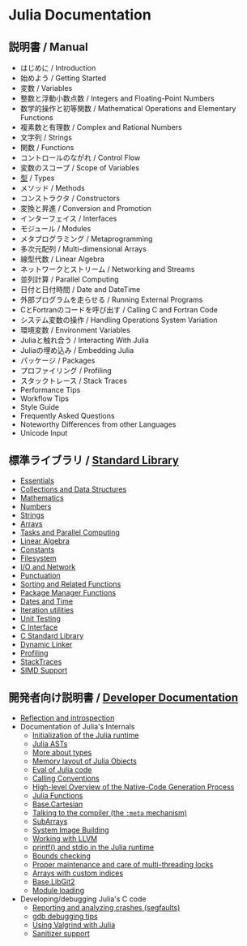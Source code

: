 # Julia Documentation

## 説明書 / Manual

-   はじめに / Introduction
-   始めよう / Getting Started
-   変数 / Variables
-   整数と浮動小数点数 / Integers and Floating-Point Numbers
-   数学的操作と初等関数 / Mathematical Operations and Elementary Functions
-   複素数と有理数 / Complex and Rational Numbers
-   文字列 / Strings
-   関数 / Functions
-   コントロールのながれ / Control Flow
-   変数のスコープ / Scope of Variables
-   [型](./) / Types
-   メソッド / Methods
-   コンストラクタ / Constructors
-   変換と昇進 / Conversion and Promotion
-   インターフェイス / Interfaces
-   モジュール / Modules
-   メタプログラミング / Metaprogramming
-   多次元配列 / Multi-dimensional Arrays
-   線型代数 / Linear Algebra
-   ネットワークとストリーム / Networking and Streams
-   並列計算 / Parallel Computing
-   日付と日付時間 / Date and DateTime
-   外部プログラムを走らせる / Running External Programs
-   CとFortranのコードを呼び出す / Calling C and Fortran Code
-   システム変数の操作 / Handling Operations System Variation
-   環境変数 / Environment Variables
-   Juliaと触れ合う / Interacting With Julia
-   Juliaの埋め込み / Embedding Julia
-   パッケージ / Packages
-   プロファイリング / Profiling
-   スタックトレース / Stack Traces
-   Performance Tips
-   Workflow Tips
-   Style Guide
-   Frequently Asked Questions
-   Noteworthy Differences from other Languages
-   Unicode Input

## 標準ライブラリ / [Standard Library](https://docs.julialang.org/en/release-0.6/#Standard-Library-1)

-   [Essentials](https://docs.julialang.org/en/release-0.6/stdlib/base/#Essentials-1)
-   [Collections and Data Structures](https://docs.julialang.org/en/release-0.6/stdlib/collections/#Collections-and-Data-Structures-1)
-   [Mathematics](https://docs.julialang.org/en/release-0.6/stdlib/math/#Mathematics-1)
-   [Numbers](https://docs.julialang.org/en/release-0.6/stdlib/numbers/#lib-numbers-1)
-   [Strings](https://docs.julialang.org/en/release-0.6/stdlib/strings/#lib-strings-1)
-   [Arrays](https://docs.julialang.org/en/release-0.6/stdlib/arrays/#lib-arrays-1)
-   [Tasks and Parallel Computing](https://docs.julialang.org/en/release-0.6/stdlib/parallel/#Tasks-and-Parallel-Computing-1)
-   [Linear Algebra](https://docs.julialang.org/en/release-0.6/stdlib/linalg/#Linear-Algebra-1)
-   [Constants](https://docs.julialang.org/en/release-0.6/stdlib/constants/#lib-constants-1)
-   [Filesystem](https://docs.julialang.org/en/release-0.6/stdlib/file/#Filesystem-1)
-   [I/O and Network](https://docs.julialang.org/en/release-0.6/stdlib/io-network/#I/O-and-Network-1)
-   [Punctuation](https://docs.julialang.org/en/release-0.6/stdlib/punctuation/#Punctuation-1)
-   [Sorting and Related Functions](https://docs.julialang.org/en/release-0.6/stdlib/sort/#Sorting-and-Related-Functions-1)
-   [Package Manager Functions](https://docs.julialang.org/en/release-0.6/stdlib/pkg/#Package-Manager-Functions-1)
-   [Dates and Time](https://docs.julialang.org/en/release-0.6/stdlib/dates/#stdlib-dates-1)
-   [Iteration utilities](https://docs.julialang.org/en/release-0.6/stdlib/iterators/#Iteration-utilities-1)
-   [Unit Testing](https://docs.julialang.org/en/release-0.6/stdlib/test/#Unit-Testing-1)
-   [C Interface](https://docs.julialang.org/en/release-0.6/stdlib/c/#C-Interface-1)
-   [C Standard Library](https://docs.julialang.org/en/release-0.6/stdlib/libc/#C-Standard-Library-1)
-   [Dynamic Linker](https://docs.julialang.org/en/release-0.6/stdlib/libdl/#Dynamic-Linker-1)
-   [Profiling](https://docs.julialang.org/en/release-0.6/stdlib/profile/#lib-profiling-1)
-   [StackTraces](https://docs.julialang.org/en/release-0.6/stdlib/stacktraces/#StackTraces-1)
-   [SIMD Support](https://docs.julialang.org/en/release-0.6/stdlib/simd-types/#SIMD-Support-1)

## 開発者向け説明書 / [Developer Documentation](https://docs.julialang.org/en/release-0.6/#Developer-Documentation-1)

-   [Reflection and introspection](https://docs.julialang.org/en/release-0.6/devdocs/reflection/#Reflection-and-introspection-1)
-   Documentation of Julia's Internals
    -   [Initialization of the Julia runtime](https://docs.julialang.org/en/release-0.6/devdocs/init/#Initialization-of-the-Julia-runtime-1)
    -   [Julia ASTs](https://docs.julialang.org/en/release-0.6/devdocs/ast/#Julia-ASTs-1)
    -   [More about types](https://docs.julialang.org/en/release-0.6/devdocs/types/#More-about-types-1)
    -   [Memory layout of Julia Objects](https://docs.julialang.org/en/release-0.6/devdocs/object/#Memory-layout-of-Julia-Objects-1)
    -   [Eval of Julia code](https://docs.julialang.org/en/release-0.6/devdocs/eval/#Eval-of-Julia-code-1)
    -   [Calling Conventions](https://docs.julialang.org/en/release-0.6/devdocs/callconv/#Calling-Conventions-1)
    -   [High-level Overview of the Native-Code Generation Process](https://docs.julialang.org/en/release-0.6/devdocs/compiler/#High-level-Overview-of-the-Native-Code-Generation-Process-1)
    -   [Julia Functions](https://docs.julialang.org/en/release-0.6/devdocs/functions/#Julia-Functions-1)
    -   [Base.Cartesian](https://docs.julialang.org/en/release-0.6/devdocs/cartesian/#Base.Cartesian-1)
    -   [Talking to the compiler (the `:meta` mechanism)](https://docs.julialang.org/en/release-0.6/devdocs/meta/#Talking-to-the-compiler-(the-:meta-mechanism)-1)
    -   [SubArrays](https://docs.julialang.org/en/release-0.6/devdocs/subarrays/#SubArrays-1)
    -   [System Image Building](https://docs.julialang.org/en/release-0.6/devdocs/sysimg/#System-Image-Building-1)
    -   [Working with LLVM](https://docs.julialang.org/en/release-0.6/devdocs/llvm/#Working-with-LLVM-1)
    -   [printf() and stdio in the Julia runtime](https://docs.julialang.org/en/release-0.6/devdocs/stdio/#printf()-and-stdio-in-the-Julia-runtime-1)
    -   [Bounds checking](https://docs.julialang.org/en/release-0.6/devdocs/boundscheck/#Bounds-checking-1)
    -   [Proper maintenance and care of multi-threading locks](https://docs.julialang.org/en/release-0.6/devdocs/locks/#Proper-maintenance-and-care-of-multi-threading-locks-1)
    -   [Arrays with custom indices](https://docs.julialang.org/en/release-0.6/devdocs/offset-arrays/#Arrays-with-custom-indices-1)
    -   [Base.LibGit2](https://docs.julialang.org/en/release-0.6/devdocs/libgit2/#Base.LibGit2-1)
    -   [Module loading](https://docs.julialang.org/en/release-0.6/devdocs/require/#Module-loading-1)
-   Developing/debugging Julia's C code
    -   [Reporting and analyzing crashes (segfaults)](https://docs.julialang.org/en/release-0.6/devdocs/backtraces/#Reporting-and-analyzing-crashes-(segfaults)-1)
    -   [gdb debugging tips](https://docs.julialang.org/en/release-0.6/devdocs/debuggingtips/#gdb-debugging-tips-1)
    -   [Using Valgrind with Julia](https://docs.julialang.org/en/release-0.6/devdocs/valgrind/#Using-Valgrind-with-Julia-1)
    -   [Sanitizer support](https://docs.julialang.org/en/release-0.6/devdocs/sanitizers/#Sanitizer-support-1)